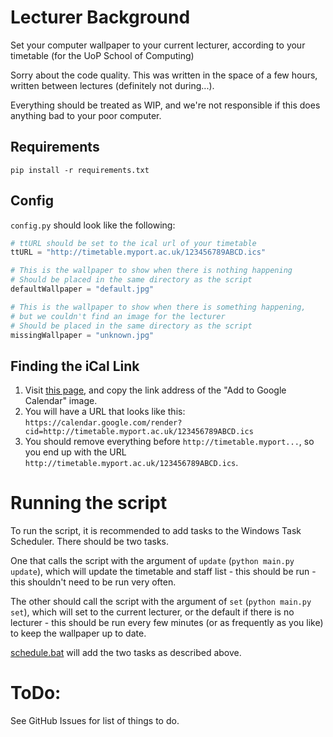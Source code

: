 # Lecturer Background
Set your computer wallpaper to your current lecturer, according to your timetable (for the UoP School of Computing) 

Sorry about the code quality. This was written in the space of a few hours, written between lectures (definitely not during...).

Everything should be treated as WIP, and we're not responsible if this does anything bad to your poor computer.

## Requirements
```
pip install -r requirements.txt
```

## Config
`config.py` should look like the following:
```python
# ttURL should be set to the ical url of your timetable
ttURL = "http://timetable.myport.ac.uk/123456789ABCD.ics"

# This is the wallpaper to show when there is nothing happening
# Should be placed in the same directory as the script
defaultWallpaper = "default.jpg"

# This is the wallpaper to show when there is something happening,
# but we couldn't find an image for the lecturer
# Should be placed in the same directory as the script
missingWallpaper = "unknown.jpg"
```

## Finding the iCal Link
1. Visit [this page](https://portal.myport.ac.uk/student/google-calendar/), and copy the link address of the "Add to Google Calendar" image. 
2. You will have a URL that looks like this: `https://calendar.google.com/render?cid=http://timetable.myport.ac.uk/123456789ABCD.ics`
3. You should remove everything before `http://timetable.myport...`, so you end up with the URL `http://timetable.myport.ac.uk/123456789ABCD.ics`.

# Running the script
To run the script, it is recommended to add tasks to the Windows Task Scheduler. There should be two tasks.

One that calls the script with the argument of `update` (`python main.py update`), which will update the timetable and staff list - this should be run - this shouldn't need to be run very often.

The other should call the script with the argument of `set` (`python main.py set`), which will set to the current lecturer, or the default if there is no lecturer - this should be run every few minutes (or as frequently as you like) to keep the wallpaper up to date.

[schedule.bat](schedule.bat) will add the two tasks as described above.

# ToDo:
See GitHub Issues for list of things to do.